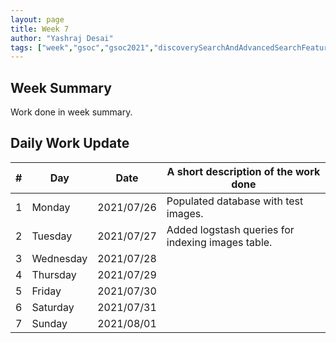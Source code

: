 ```yaml
---
layout: page
title: Week 7
author: "Yashraj Desai"
tags: ["week","gsoc","gsoc2021","discoverySearchAndAdvancedSearchFeatures","week#7","eval#2"]
---
```


## Week Summary

Work done in week summary.

## Daily Work Update

|\#|Day|Date|A short description of the work done|  
|---	|---	|---	|---	|  
|1   	| Monday 	|   2021/07/26	| Populated database with test images. |  
|2   	| Tuesday  	|   2021/07/27	| Added logstash queries for indexing images table.|  
|3   	| Wednesday  	|  2021/07/28 	|  |  
|4   	| Thursday  	|   2021/07/29	|  |  
|5   	| Friday  	|   2021/07/30	|  |  
|6   	| Saturday  	|   2021/07/31	| 	|  
|7   	| Sunday  	|   2021/08/01|  |  
